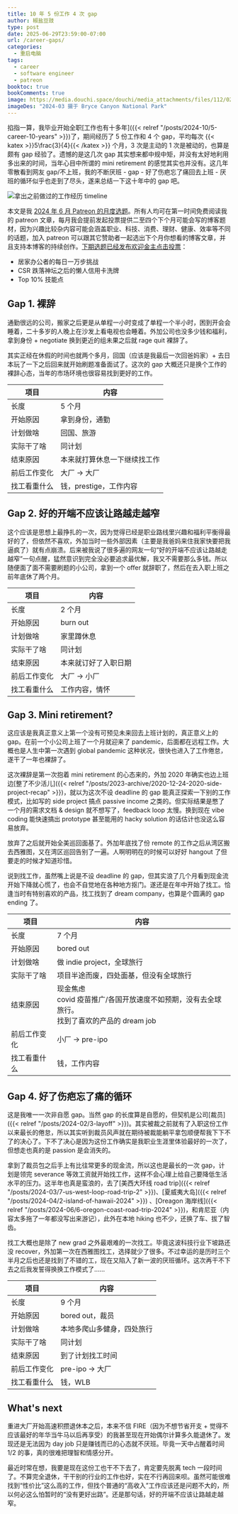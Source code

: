 ```yaml
---
title: 10 年 5 份工作 4 次 gap
author: 椒盐豆豉
type: post
date: 2025-06-29T23:59:00-07:00
url: /career-gaps/
categories:
  - 重启电脑
tags:
  - career
  - software engineer
  - patreon
booktoc: true
bookComments: true
image: https://media.douchi.space/douchi/media_attachments/files/112/023/244/374/428/251/original/e1f503f5372bff83.png
imageDes: "2024-03 摄于 Bryce Canyon National Park"
---
```


掐指一算，我毕业开始全职[工作也有十多年]({{< relref "/posts/2024-10/5-career-10-years" >}})了，期间经历了 5 份工作和 4 个 gap，平均每次 {{< katex >}}5\frac{3}{4}{{< /katex >}} 个月，3 次是主动的 1 次是被动的，也算是颇有 gap 经验了。遗憾的是这几次 gap 其实想来都中规中矩，并没有太好地利用多出来的时间，当年心目中所谓的 mini retirement 的感觉其实也并没有。这几年零散看到网友 gap/不上班，我的不断厌班 - gap - 好了伤疤忘了痛回去上班 - 厌班的循环似乎也走到了尽头，遂来总结一下这十年中的 gap 吧。

![拿出之前做过的工作经历 timeline](https://media.douchi.space/douchi/media_attachments/files/113/361/106/101/769/202/original/cd1d6b852fc6e734.png)

<!--more-->
本文是我 [2024 年 6 月 Patreon 的月度选题](https://www.patreon.com/posts/2025-nian-6-yue-129889426)。所有人均可在第一时间免费阅读我的 patreon 文章，每月我会提前发起投票提供二至四个下个月可能会写的博客题材，因为兴趣比较杂内容可能会涵盖职业、科技、消费、理财、健康、效率等不同的话题，加入 patreon 可以跟其它赞助者一起选出下个月你想看的博客文章，并且支持本博客的持续创作。[下期选题已经发布欢迎金主点击投票](https://www.patreon.com/posts/2025-nian-7-yue-132820073)：
- 居家办公者的每日一万步挑战
- CSR 跌落神坛之后的懒人信用卡洗牌
- Top 10% 技能点

## Gap 1. 裸辞
通勤很远的公司，搬家之后更是从单程一小时变成了单程一个半小时，困到开会会睡着，二十多岁的人晚上在沙发上看电视也会睡着。外加公司也没多少钱和福利，拿到身份 + negotiate 换到更近的组未果之后就 rage quit 裸辞了。

其实正经在休假的时间也就两个多月，回国（应该是我最后一次回爸妈家）+ 去日本玩了一下之后回来就开始刷题准备面试了。这次的 gap 大概还只是换个工作的裸辞心态，当年的市场环境也很容易找到更好的工作。

| 项目    | 内容             |
| ----- | -------------- |
| 长度    | 5 个月           |
| 开始原因  | 拿到身份，通勤        |
| 计划做啥  | 回国、旅游          |
| 实际干了啥 | 同计划            |
| 结束原因  | 本来就打算休息一下继续找工作 |
| 前后工作变化 | 大厂 -> 大厂 |
| 找工看重什么 | 钱，prestige，工作内容 |

## Gap 2. 好的开端不应该让路越走越窄
这个应该是思想上最挣扎的一次，因为觉得已经是职业路线里兴趣和福利平衡得最好的了，但依然不喜欢，外加当时一些外部因素（主要是我爸妈来住我家快要把我逼疯了）就有点崩溃。后来被我说了很多遍的网友一句“好的开端不应该让路越走越窄”一句点醒，猛然意识到完全没必要追求最优解，我又不需要那么多钱。所以随便面了面不需要刷题的小公司，拿到一个 offer 就辞职了，然后在去入职上班之前年底休了两个月。

| 项目    | 内容         |
| ----- | ---------- |
| 长度    | 2 个月       |
| 开始原因  | burn out   |
| 计划做啥  | 家里蹲休息      |
| 实际干了啥 | 同计划        |
| 结束原因  | 本来就订好了入职日期 |
| 前后工作变化 | 大厂 -> 小厂 |
| 找工看重什么 | 工作内容，情怀 |


## Gap 3. Mini retirement?
这应该是我真正意义上第一个没有可预见未来回去上班计划的，真正意义上的 gap。在前一个小公司上班了一个月就迎来了 pandemic，后面都在远程工作。大概也是人生中第一次遇到 global pandemic 这种状况，很快也进入了工作倦怠，遂干了一年也裸辞了。

这次裸辞是第一次抱着 mini retirement 的心态来的，外加 2020 年确实也边上班边[整了不少活儿]({{< relref "/posts/2023-archive/2020-12-24-2020-side-project-recap" >}})，就以为这次不设 deadline 的 gap 能真正探索一下别的工作模式，比如写的 side project 搞点 passive income 之类的。但实际结果是憋了一个月的需求文档 & design 就不想写了，feedback loop 太慢。换到现在 vibe coding 能快速搞出 prototype 甚至能用的 hacky solution 的话估计也没这么容易放弃。

放弃了之后就开始全美巡回面基了。外加年底找了份 remote 的工作之后从湾区搬去西雅图，又在湾区巡回告别了一遍。人啊明明在的时候可以好好 hangout 了但要走的时候才知道珍惜。

说到找工作，虽然嘴上说是不设 deadline 的 gap，但其实浪了几个月看到现金流开始下降就心慌了，也会不自觉地在各种地方抠门。遂还是在年中开始了找工。恰逢当时有特别喜欢的产品，找工找到了 dream company，也算是个圆满的 gap ending 了。

| 项目 | 内容 |
| -| - |
| 长度 | 7 个月|
| 开始原因  | bored out|
| 计划做啥  | 做 indie project，全球旅行|
| 实际干了啥 | 项目半途而废，四处面基，但没有全球旅行|
| 结束原因 | 现金焦虑 <br>covid 疫苗推广/各国开放速度不如预期，没有去全球旅行。<br>找到了喜欢的产品的 dream job |
| 前后工作变化 | 小厂 -> pre-ipo |
| 找工看重什么 | 钱，工作内容 |


## Gap 4. 好了伤疤忘了痛的循环
这是我唯一一次非自愿 gap。当然 gap 的长度算是自愿的，但契机是公司[裁员]({{< relref "/posts/2024-02/3-layoff" >}})。其实被裁之前就有了入职这份工作以来最长的倦怠，所以其实听到裁员风声就在期待被裁能躺平拿包顺便帮我下下不了的决心了。下不了决心是因为这份工作确实是我职业生涯里体验最好的一次了，但想走也真的是 passion 是会消失的。

拿到了裁员包之后手上有比往常更多的现金流，所以这也是最长的一次 gap，计划是领完 severance 等效工资就开始找工作，这样不会心理上给自己要降低生活水平的压力。这半年也真是蛮浪的，去了[美西大环线 road trip]({{< relref "/posts/2024-03/7-us-west-loop-road-trip-2" >}})、[夏威夷大岛]({{< relref "/posts/2024-04/2-island-of-hawaii-2024" >}}) 、[Oreagon 海岸线]({{< relref "/posts/2024-06/6-oregon-coast-road-trip-2024" >}})，和肯尼亚（内容太多拖了一年都没写出来游记），此外在本地 hiking 也不少，还换了车、拔了智齿。

找工大概也是除了 new grad 之外最艰难的一次找工。毕竟这波科技行业下坡路还没 recover，外加第一次在西雅图找工，选择就少了很多。不过幸运的是历时三个半月之后也还是找到了不错的工，现在又陷入了新一波的厌班循环。这次再干不下去之后我发誓得换换工作模式了…… 

| 项目 | 内容 |
| -| - |
| 长度 | 9 个月|
| 开始原因  | bored out，裁员|
| 计划做啥  | 本地多爬山多健身，四处旅行|
| 实际干了啥 | 同计划 |
| 结束原因 | 到了计划找工时间 |
| 前后工作变化 | pre-ipo -> 大厂 |
| 找工看重什么 | 钱，WLB |

## What's next
重进大厂开始高速积攒退休本之后，本来不信 FIRE（因为不想节省开支 + 觉得不应该最好的年华当牛马以后再享受）的我甚至现在开始偶尔计算多久能退休了。发现还是无法因为 day job 只是赚钱而已的心态就不厌班。毕竟一天中占醒着时间 1/2 的事，真的很难把理智和情感分开。

最近时常在想，我要是现在这份工也干不下去了，肯定要先脱离 tech 一段时间了。不算完全退休，干干别的行业的工作也好，实在不行再回来呗。虽然可能很难找到“性价比”这么高的工作，但找个普通的“高收入”工作应该还是问题不大的，所以何必这么怕暂时的“没有更好出路”。还是那句话，好的开端不应该让路越走越窄。